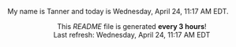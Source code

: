 My name is Tanner and today is Wednesday, April 24, 11:17 AM EDT.

<p align="center">This <i>README</i> file is generated <b>every 3 hours</b>!</br>Last refresh: Wednesday, April 24, 11:17 AM EDT<br /></p>
